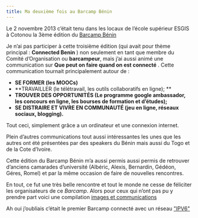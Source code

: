 ```yaml
---
title: Ma deuxième fois au Barcamp Bénin
---
```

Le 2 novembre 2013 c’était tenu dans les locaux de l’école supérieur ESGIS à Cotonou la 3ème édition du [Barcamp Bénin](http://www.barcampbenin.net)
<!--more-->

Je n’ai pas participer à cette troisième édition (qui avait pour thème principal : __Connected Benin__ ) non seulement en tant que membre du Comité d’Organisation ou __barcampeur__, mais j’ai aussi animé une communication sur __Que peut on faire quand on est connecté__ . Cette communication tournait principalement autour de :

* **SE FORMER (les MOOCs)**
* **TRAVAILLER (le télétravail, les outils collaboratifs en ligne); **
* **TROUVER DES OPPORTUNITÉS (Le programme google ambassador, les concours en ligne, les bourses de formation et d’études);**
* **SE DISTRAIRE ET VIVRE EN COMMUNAUTÉ (jeu en ligne, réseaux sociaux, blogging).**

Tout ceci, simplement grâce a un ordinateur et une connexion internet.

Plein d’autres communications tout aussi intéressantes les unes que les autres ont été présentées par des speakers du Bénin mais aussi du Togo et de la Cote d’Ivoire.

Cette édition du Barcamp Bénin m’a aussi permis aussi permis de retrouver d’anciens camarades d’université (Albéric, Alexis, Bernardin, Gédéon, Géres, Romel) et par la même occasion de faire de nouvelles rencontres.

En tout, ce fut une très belle rencontre et tout le monde ne cesse de féliciter les organisateurs de ce *Barcamp*. Alors pour ceux qui n’ont pas pu y prendre part voici une compilation [images et communications](https://drive.google.com/folderview?id=0B5P8-uNNDFtoQkJvOTBsbU5WYXc&usp=sharing)

Ah oui j’oubliais c’était le premier Barcamp connecté avec un réseau ["IPV6"](http://fr.wikipedia.org/wiki/IPv6)
